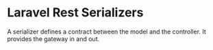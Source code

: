 # Laravel Rest Serializers

A serializer defines a contract between the model and the controller. It provides the gateway in and out. 

